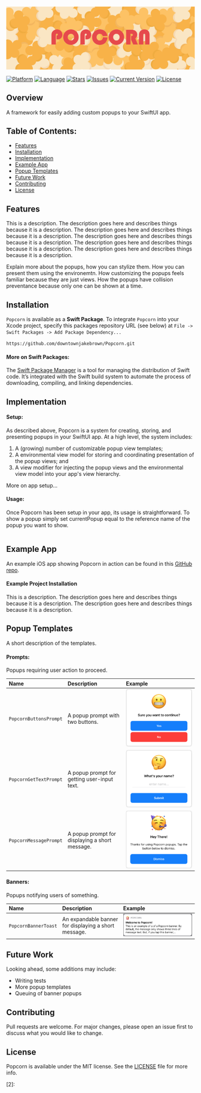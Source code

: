 ![PopcornBanner](./Images/PopcornBanner.png)

[![Platform](http://img.shields.io/badge/platform-iOS-blue.svg?style=flat)](https://developer.apple.com/ios) 
[![Language](http://img.shields.io/badge/language-Swift-brightgreen.svg?style=flat)](https://swift.org) 
[![Stars](https://img.shields.io/github/stars/downtownjakebrown/Popcorn)](https://github.com/downtownjakebrown/Popcorn/stargazers)
[![Issues](https://img.shields.io/github/issues-raw/downtownjakebrown/Popcorn)](https://github.com/downtownjakebrown/Popcorn/issues)
[![Current Version](https://img.shields.io/github/v/release/downtownjakebrown/Popcorn)](https://github.com/downtownjakebrown/Popcorn)
[![License](http://img.shields.io/badge/license-MIT-lightgrey.svg?style=flat)](http://mit-license.org) 


## Overview

A framework for easily adding custom popups to your SwiftUI app. 



## Table of Contents:

- [Features](#features)
- [Installation](#installation)
- [Implementation](#implementation)
- [Example App](#example-app)
- [Popup Templates](#example-app)
- [Future Work](#future-work)
- [Contributing](#contributing)
- [License](#license)



## Features

This is a description. The description goes here and describes things because it is a description. The description goes here and describes things because it is a description. The description goes here and describes things because it is a description. The description goes here and describes things because it is a description. The description goes here and describes things because it is a description.

Explain more about the popups, how you can stylize them. How you can present them using the environemtn. How customizing the popups feels familiar because they are just views. How the popups have collision preventance because only one can be shown at a time. 



## Installation

`Popcorn` is available as a **Swift Package**. To integrate `Popcorn` into your Xcode project, specify this packages repository URL (see below) at `File -> Swift Packages -> Add Package Dependency...`

```
https://github.com/downtownjakebrown/Popcorn.git
```

#### More on Swift Packages:
The [Swift Package Manager](https://swift.org/package-manager/) is a tool for managing the distribution of Swift code. It’s integrated with the Swift build system to automate the process of downloading, compiling, and linking dependencies.



## Implementation

#### Setup:

As described above, Popcorn is a system for creating, storing, and presenting popups in your SwiftUI app. At a high level, the system includes:
1. A (growing) number of customizable popup view templates;
2. A environmental view model for storing and coordinating presentation of the popup views; and
3. A view modifier for injecting the popup views and the environmental view model into your app's view hierarchy.

More on app setup...

#### Usage:

Once Popcorn has been setup in your app, its usage is straightforward. To show a popup simply set currentPopup equal to the reference name of the popup you want to show.

```

```



## Example App

An example iOS app showing Popcorn in action can be found in this [GitHub repo](https://github.com/downtownjakebrown/PopcornExampleApp).

#### Example Project Installation

This is a description. The description goes here and describes things because it is a description. The description goes here and describes things because it is a description.



## Popup Templates

A short description of the templates.

#### Prompts: 
Popups requiring user action to proceed.

| Name | Description | Example |       
| :--- | :---------- | :------ |
| `PopcornButtonsPrompt` | A popup prompt with two buttons. | ![PopcornButtonsPrompt](./Images/PopcornButtonsPrompt.png) |
| `PopcornGetTextPrompt` | A popup prompt for getting user-input text. | ![PopcornGetTextPrompt](./Images/PopcornGetTextPrompt.png) |
| `PopcornMessagePrompt` | A popup prompt for displaying a short message. | ![PopcornMessagePrompt](./Images/PopcornMessagePrompt.png) |

#### Banners: 
Popups notifying users of something.

| Name | Description | Example |       
| :--- | :---------- | :------ |
| `PopcornBannerToast` | An expandable banner for displaying a short message. | ![PopcornBannerToast](./Images/PopcornBannerToast.png) |


## Future Work

Looking ahead, some additions may include:
* Writing tests
* More popup templates
* Queuing of banner popups 



## Contributing

Pull requests are welcome. For major changes, please open an issue first to discuss what you would like to change.



## License

Popcorn is available under the MIT license. See the [LICENSE](./LICENSE) file for more info.

[1]: ./Illustrator/ExampleIllustratorContent.ai
[2]: 
